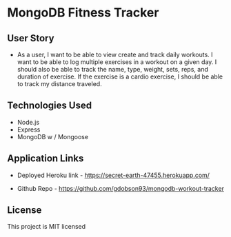 # MongoDB Fitness Tracker

## User Story

* As a user, I want to be able to view create and track daily workouts. I want to be able to log multiple exercises in a workout on a given day. I should also be able to track the name, type, weight, sets, reps, and duration of exercise. If the exercise is a cardio exercise, I should be able to track my distance traveled.

## Technologies Used

* Node.js
* Express 
* MongoDB w / Mongoose

## Application Links

* Deployed Heroku link - https://secret-earth-47455.herokuapp.com/

* Github Repo - https://github.com/gdobson93/mongodb-workout-tracker

## License

This project is MIT licensed

